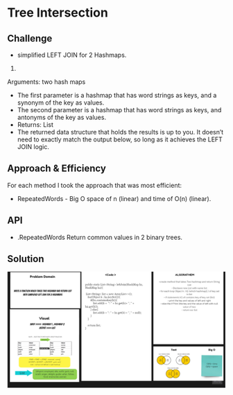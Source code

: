 # Tree Intersection
## Challenge
-  simplified LEFT JOIN for 2 Hashmaps.
1. 
Arguments: two hash maps

- The first parameter is a hashmap that has word strings as keys, and a synonym of the key as values.
- The second parameter is a hashmap that has word strings as keys, and antonyms of the key as values.
- Returns: List
- The returned data structure that holds the results is up to you. It doesn’t need to exactly match the output below, so long as it achieves the LEFT JOIN logic.


## Approach & Efficiency
For each method I took the approach that was most efficient:
- RepeatedWords - Big O space of n (linear) and time of O(n) (linear).


## API
* .RepeatedWords Return common values in 2 binary trees.

## Solution 

![code33](code33.jpg)

